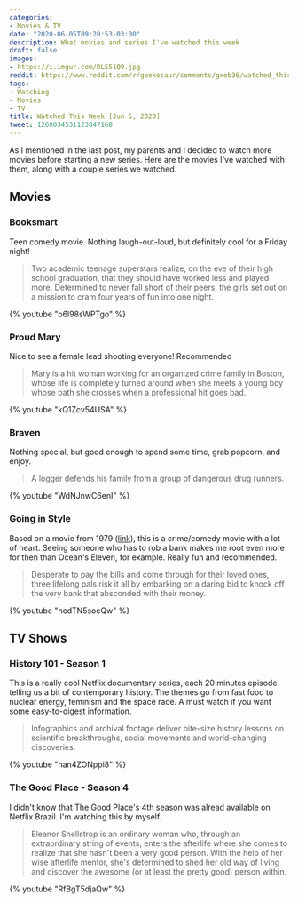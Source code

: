 ```yaml
---
categories:
- Movies & TV
date: "2020-06-05T09:20:53-03:00"
description: What movies and series I've watched this week
draft: false
images:
- https://i.imgur.com/DLS51Q9.jpg
reddit: https://www.reddit.com/r/geekosaur/comments/gxeb36/watched_this_week_jun_5_2020/
tags:
- Watching
- Movies
- TV
title: Watched This Week [Jun 5, 2020]
tweet: 1269034531123847168
---
```


As I mentioned in the last post, my parents and I decided to watch more movies before starting a new series. Here are the movies I've watched with them, along with a couple series we watched.

<!--more-->

## Movies

### Booksmart

Teen comedy movie. Nothing laugh-out-loud, but definitely cool for a Friday night!

> Two academic teenage superstars realize, on the eve of their high school graduation, that they should have worked less and played more. Determined to never fall short of their peers, the girls set out on a mission to cram four years of fun into one night.

{% youtube "o6l98sWPTgo" %}

### Proud Mary

Nice to see a female lead shooting everyone! Recommended

> Mary is a hit woman working for an organized crime family in Boston, whose life is completely turned around when she meets a young boy whose path she crosses when a professional hit goes bad.

{% youtube "kQ1Zcv54USA" %}

### Braven

Nothing special, but good enough to spend some time, grab popcorn, and enjoy.

> A logger defends his family from a group of dangerous drug runners.

{% youtube "WdNJnwC6enI" %}

### Going in Style

Based on a movie from 1979 ([link](https://en.wikipedia.org/wiki/Going_in_Style)), this is a crime/comedy movie with a lot of heart. Seeing someone who has to rob a bank makes me root even more for then than Ocean's Eleven, for example. Really fun and recommended.

> Desperate to pay the bills and come through for their loved ones, three lifelong pals risk it all by embarking on a daring bid to knock off the very bank that absconded with their money.

{% youtube "hcdTN5soeQw" %}


## TV Shows

### History 101 - Season 1

This is a really cool Netflix documentary series, each 20 minutes episode telling us a bit of contemporary history. The themes go from fast food to nuclear energy, feminism and the space race. A must watch if you want some easy-to-digest information.

> Infographics and archival footage deliver bite-size history lessons on scientific breakthroughs, social movements and world-changing discoveries.

{% youtube "han4ZONppi8" %}

### The Good Place - Season 4

I didn't know that The Good Place's 4th season was alread available on Netflix Brazil. I'm watching this by myself. 

> Eleanor Shellstrop is an ordinary woman who, through an extraordinary string of events, enters the afterlife where she comes to realize that she hasn't been a very good person. With the help of her wise afterlife mentor, she's determined to shed her old way of living and discover the awesome (or at least the pretty good) person within.

{% youtube "RfBgT5djaQw" %}

